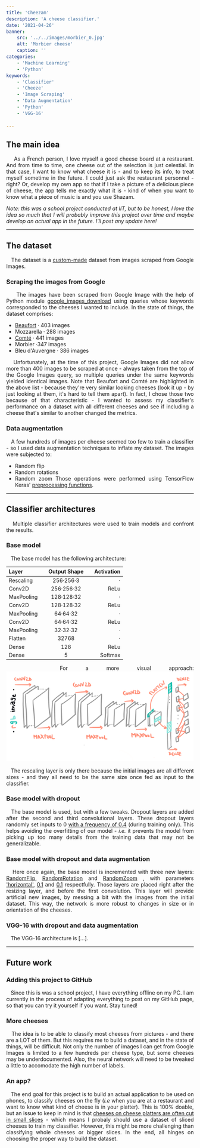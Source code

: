 ```yaml
---
title: 'Cheezam'
description: 'A cheese classifier.'
date: '2021-04-26'
banner:
    src: '../../images/morbier_0.jpg'
    alt: 'Morbier cheese'
    caption: ''
categories:
    - 'Machine Learning'
    - 'Python'
keywords:
    - 'Classifier'
    - 'Cheeze'
    - 'Image Scraping'
    - 'Data Augmentation'
    - 'Python'
    - 'VGG-16'

---
```


<!--**bold**
    *italics*
    ## headline
    ### subheadline
    #### subsubheadline -->
<div style="text-align: justify">

## The main idea
&nbsp;&nbsp;&nbsp; As a French person, I love myself a good cheese board at a restaurant. And from time to time, one cheese out of the selection is just celestial. In that case, I want to know what cheese it is - and to keep its info, to treat myself sometime in the future. I could just ask the restaurant personnel - right? Or, develop my own app so that if I take a picture of a delicious piece of cheese, the app tells me exactly what it is - kind of when you want to know what a piece of music is and you use Shazam.

*Note: this was a school project conducted at IIT, but to be honest, I love the idea so much that I will probably improve this project over time and maybe develop an actual app in the future. I'll post any update here!*

___

## The dataset
&nbsp;&nbsp;&nbsp;The dataset is a <u>custom-made</u> dataset from images scraped from Google Images. 
### Scraping the images from Google
&nbsp;&nbsp;&nbsp; The images have been scraped from Google Image with the help of Python module <a href = "https://github.com/hardikvasa/google-images-download" target = "_blank">google_images_download</a> using queries whose keywords corresponded to the cheeses I wanted to include. In the state of things, the dataset comprises:
- <u>Beaufort</u> · 403 images
- Mozzarella · 288 images
- <u>Comté</u> · 441 images
- Morbier ·347 images
- Bleu d'Auvergne · 386 images

&nbsp;&nbsp;&nbsp;Unfortunately, at the time of this project, Google Images did not allow more than 400 images to be scraped at once - always taken from the top of the Google Images query, so multiple queries under the same keywords yielded identical images. 
Note that Beaufort and Comté are highlighted in the above list - because they're very similar looking cheeses (look it up - by just looking at them, it's hard to tell them apart). In fact, I chose those two because of that characteristic - I wanted to assess my classifier's performance on a dataset with all different cheeses and see if including a cheese that's similar to another changed the metrics. 
### Data augmentation
&nbsp;&nbsp;&nbsp;A few hundreds of images per cheese seemed too few to train a classifier - so I used data augmentation techniques to inflate my dataset. The images were subjected to:
- Random flip
- Random rotations
- Random zoom
Those operations were performed using TensorFlow Keras' <a href = "https://www.tensorflow.org/api_docs/python/tf/keras/layers/experimental/preprocessing" target="_blank">preprocessing functions</a>. 
___

## Classifier architectures
&nbsp;&nbsp;&nbsp;Multiple classifier architectures were used to train models and confront the results. 
### Base model
&nbsp;&nbsp;&nbsp;The base model has the following architecture:
<div align="center">

| **Layer** | &nbsp;&nbsp;&nbsp; **Output Shape** &nbsp;&nbsp;&nbsp;| **Activation** |
| :-------- | :--------------: | -------------: | 
| Rescaling | 256·256·3  | · |
| Conv2D | 256·256·32 | ReLu |
| MaxPooling | 128·128·32 | · |
| Conv2D | 128·128·32 | ReLu |
| MaxPooling | 64·64·32 | · |
| Conv2D | 64·64·32 | ReLu |
| MaxPooling | 32·32·32 | · |
| Flatten | 32768 | · |
| Dense | 128 | ReLu |
| Dense | 5 | Softmax |

</div>

&nbsp;&nbsp;&nbsp;For a more visual approach:
!["Base model"](../../images/baseNetwork.png "Figure - Base network architecture")

&nbsp;&nbsp;&nbsp;The rescaling layer is only there because the initial images are all different sizes - and they all need to be the same size once fed as input to the classifier.

### Base model with dropout
&nbsp;&nbsp;&nbsp;The base model is used, but with a few tweaks. Dropout layers are added after the second and third convolutional layers. These dropout layers randomly set inputs to 0 <u>with a frequency of 0.4</u> (during training only). This helps avoiding the overfitting of our model - *i.e.* it prevents the model from picking up too many details from the training data that may not be generalizable. 


### Base model with dropout and data augmentation
&nbsp;&nbsp;&nbsp;Here once again, the base model is incremented with three new layers: <u>RandomFlip</u>, <u>RandomRotation</u> and <u>RandomZoom</u> , with parameters <u>'horizontal'</u>, <u>0.1</u> and <u>0.1</u> respectfully. Those layers are placed right after the resizing layer, and before the first convolution. This layer will provide artificial new images, by messing a bit with the images from the initial dataset. This way, the network is more robust to changes in size or in orientation of the cheeses.

### VGG-16 with dropout and data augmentation
&nbsp;&nbsp;&nbsp;The VGG-16 architecture is [...].
___

## Future work
### Adding this project to GitHub
&nbsp;&nbsp;&nbsp;Since this is was a school project, I have everything offline on my PC. I am currently in the process of adapting everything to post on my GitHub page, so that you can try it yourself if you want. Stay tuned!

### More cheeses 
&nbsp;&nbsp;&nbsp;The idea is to be able to classify most cheeses from pictures - and there are a LOT of them. But this requires me to build a dataset, and in the state of things, will be difficult. Not only the number of images I can get from Google Images is limited to a few hundreds per cheese type, but some cheeses may be underdocumented. Also, the neural network will need to be tweaked a little to accomodate the high number of labels. 

### An app?
&nbsp;&nbsp;&nbsp;The end goal for this project is to build an actual application to be used on phones, to classify cheeses on the fly (*i.e* when you are at a restaurant and want to know what kind of cheese is in your platter). This is 100% doable, but an issue to keep in mind is that <u>cheeses on cheese platters are often cut in small slices</u> - which means I probaly should use a dataset of sliced cheeses to train my classifier. However, this might be more challenging than classifying whole cheeses or bigger slices. In the end, all hinges on choosing the proper way to build the dataset. 

</div>